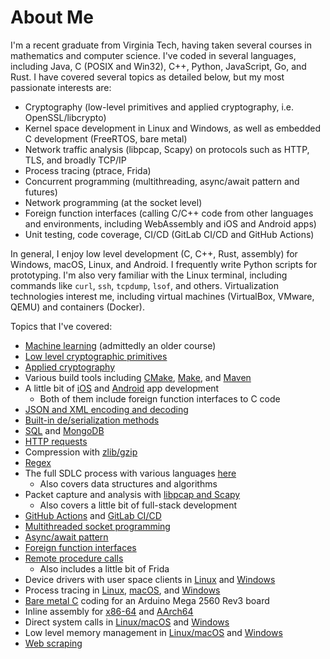 # About Me

I'm a recent graduate from Virginia Tech, having taken several courses in mathematics and computer science. I've coded in several languages, including Java, C (POSIX and Win32), C++, Python, JavaScript, Go, and Rust.
I have covered several topics as detailed below, but my most passionate interests are:

- Cryptography (low-level primitives and applied cryptography, i.e. OpenSSL/libcrypto)
- Kernel space development in Linux and Windows, as well as embedded C development (FreeRTOS, bare metal)
- Network traffic analysis (libpcap, Scapy) on protocols such as HTTP, TLS, and broadly TCP/IP
- Process tracing (ptrace, Frida)
- Concurrent programming (multithreading, async/await pattern and futures)
- Network programming (at the socket level)
- Foreign function interfaces (calling C/C++ code from other languages and environments, including WebAssembly and iOS and Android apps)
- Unit testing, code coverage, CI/CD (GitLab CI/CD and GitHub Actions)

In general, I enjoy low level development (C, C++, Rust, assembly) for Windows, macOS, Linux, and Android. I frequently write Python scripts for prototyping. I'm also very familiar with the Linux terminal, including commands like `curl`, `ssh`, `tcpdump`, `lsof`, and others.
Virtualization technologies interest me, including virtual machines (VirtualBox, VMware, QEMU) and containers (Docker).

Topics that I've covered:

- [Machine learning](https://github.com/chrislattman/coursera-ml) (admittedly an older course)
- [Low level cryptographic primitives](https://github.com/chrislattman/Cryptography)
- [Applied cryptography](https://github.com/chrislattman/test-crypto)
- Various build tools including [CMake](https://github.com/chrislattman/test-cmake), [Make](https://github.com/chrislattman/test-make), and [Maven](https://github.com/chrislattman/datastructuresmvn)
- A little bit of [iOS](https://github.com/chrislattman/scrumdinger) and [Android](https://github.com/chrislattman/diceroller) app development
  - Both of them include foreign function interfaces to C code
- [JSON and XML encoding and decoding](https://github.com/chrislattman/test-json-xml)
- [Built-in de/serialization methods](https://github.com/chrislattman/test-pickle)
- [SQL](https://github.com/chrislattman/test-sql) and [MongoDB](https://github.com/chrislattman/test-mongodb)
- [HTTP requests](https://github.com/chrislattman/test-http-requests)
- Compression with [zlib/gzip](https://github.com/chrislattman/test-zlib-gzip)
- [Regex](https://github.com/chrislattman/test-regex)
- The full SDLC process with various languages [here](https://github.com/chrislattman/DataStructures)
  - Also covers data structures and algorithms
- Packet capture and analysis with [libpcap and Scapy](https://github.com/chrislattman/test-scapy)
  - Also covers a little bit of full-stack development
- [GitHub Actions](https://github.com/chrislattman/blogging-project) and [GitLab CI/CD](https://gitlab.com/chrislattman/blogging-project)
- [Multithreaded socket programming](https://github.com/chrislattman/webserver)
- [Async/await pattern](https://github.com/chrislattman/test-async)
- [Foreign function interfaces](https://github.com/chrislattman/test-ffi)
- [Remote procedure calls](https://github.com/chrislattman/test-rpc)
  - Also includes a little bit of Frida
- Device drivers with user space clients in [Linux](https://github.com/chrislattman/test-ioctl) and [Windows](https://github.com/chrislattman/test-deviceiocontrol)
- Process tracing in [Linux](https://github.com/chrislattman/test-ptrace), [macOS](https://github.com/chrislattman/test-macos-tracing), and [Windows](https://github.com/chrislattman/test-windows-tracing)
- [Bare metal C](https://github.com/chrislattman/test-bare-metal) coding for an Arduino Mega 2560 Rev3 board
- Inline assembly for [x86-64](https://gist.github.com/chrislattman/8a81d2d12f0c3a875903e0e97cae7f87) and [AArch64](https://gist.github.com/chrislattman/6fdc1dd3babb43f04c74d773157881f4)
- Direct system calls in [Linux/macOS](https://gist.github.com/chrislattman/f550ead7a1f19fee57984da8c17fefed) and [Windows](https://gist.github.com/chrislattman/3e828429e653f36d465fc1dd588a4c3b)
- Low level memory management in [Linux/macOS](https://gist.github.com/chrislattman/205eb38ae5f8c07151266208f6f2e1a4) and [Windows](https://gist.github.com/chrislattman/e402cdbd1e4f95d0443e97f53c72ba82)
- [Web scraping](https://github.com/chrislattman/red-alert)

<!--
**chrislattman/chrislattman** is a ✨ _special_ ✨ repository because its `README.md` (this file) appears on your GitHub profile.

Here are some ideas to get you started:

- 🔭 I’m currently working on ...
- 🌱 I’m currently learning ...
- 👯 I’m looking to collaborate on ...
- 🤔 I’m looking for help with ...
- 💬 Ask me about ...
- 📫 How to reach me: ...
- 😄 Pronouns: ...
- ⚡ Fun fact: ...
-->
